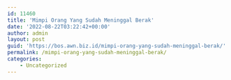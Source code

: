 ```yaml
---
id: 11460
title: 'Mimpi Orang Yang Sudah Meninggal Berak'
date: '2022-08-22T03:22:42+00:00'
author: admin
layout: post
guid: 'https://bos.awn.biz.id/mimpi-orang-yang-sudah-meninggal-berak/'
permalink: /mimpi-orang-yang-sudah-meninggal-berak/
categories:
    - Uncategorized
---
```


